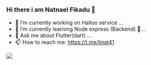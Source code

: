 

### Hi there i am Natnael Fikadu 👋 
 
                                                                            
                                                                               
                                                                               
- 🔭 I’m currently working on Halloo service ...
- 🌱 I’m currently learning Node express (Backend) 💪...
- 💬 Ask me about Flutter(dart) ...
- 📫 How to reach me: https://t.me/linat41
                                                                               
                                                                               
                                                                               
                                                                               
  
  
 
<img src="https://github-readme-stats.vercel.app/api?username=mrnpro&&show_icons=true&title_color=ffffff&icon_color=bb2acf&text_color=daf7dc&bg_color=151515" >
